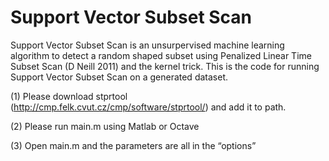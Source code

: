 # Support Vector Subset Scan

Support Vector Subset Scan is an unsurpervised machine learning algorithm to detect a random shaped subset using Penalized Linear Time Subset Scan (D Neill 2011) and the kernel trick. This is the code for running Support Vector Subset Scan on a generated dataset.

(1)    Please download stprtool (http://cmp.felk.cvut.cz/cmp/software/stprtool/) and add it to path.

(2)    Please run main.m using Matlab or Octave

(3)    Open main.m and the parameters are all in the “options”
